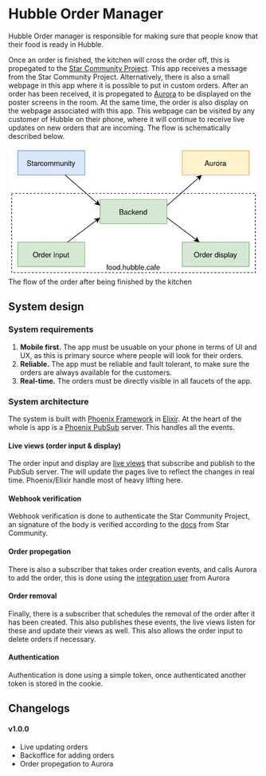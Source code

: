 # Hubble Order Manager

Hubble Order manager is responsible for making sure that people know that their food is ready in Hubble. 

Once an order is finished, the kitchen will cross the order off, this is propegated to the [Star Community Project](https://docs.starcommunity.app/). This app receives a message from the Star Community Project. Alternatively, there is also a small webpage in this app where it is possible to put in custom orders. After an order has been received, it is propegated to [Aurora](https://github.com/GEWIS/aurora-core) to be displayed on the poster screens in the room. At the same time, the order is also display on the webpage associated with this app. This webpage can be visited by any customer of Hubble on their phone, where it will continue to receive live updates on new orders that are incoming. The flow is schematically described below. 

![Architecture](./docs/images/order_flow.drawio.png "Flow of orders from Hubble")
The flow of the order after being finished by the kitchen

## System design

### System requirements
1. **Mobile first.** The app must be usuable on your phone in terms of UI and UX, as this is primary source where people will look for their orders.
1. **Reliable.** The app must be reliable and fault tolerant, to make sure the orders are always available for the customers.
1. **Real-time.** The orders must be directly visible in all faucets of the app.

### System architecture
The system is built with [Phoenix Framework](https://www.phoenixframework.org/) in [Elixir](https://elixir-lang.org/). At the heart of the whole is app is a [Phoenix PubSub](https://hexdocs.pm/phoenix_pubsub/Phoenix.PubSub.html) server. This handles all the events. 

#### Live views (order input & display)
The order input and display are [live views](https://hexdocs.pm/phoenix_live_view/Phoenix.LiveView.html) that subscribe and publish to the PubSub server. The will update the pages live to reflect the changes in real time. Phoenix/Elixir handle most of heavy lifting here. 

#### Webhook verification
Webhook verification is done to authenticate the Star Community Project, an signature of the body is verified according to the [docs](https://docs.starcommunity.app/docs/webhooks/signatures) from Star Community.

#### Order propegation
There is also a subscriber that takes order creation events, and calls Aurora to add the order, this is done using the [integration user](https://github.com/GEWIS/aurora-core/tree/develop/src/modules/auth/integration) from Aurora

#### Order removal
Finally, there is a subscriber that schedules the removal of the order after it has been created. This also publishes these events, the live views listen for these and update their views as well. This also allows the order input to delete orders if necessary.

#### Authentication
Authentication is done using a simple token, once authenticated another token is stored in the cookie.

## Changelogs
#### v1.0.0
- Live updating orders
- Backoffice for adding orders
- Order propegation to Aurora

